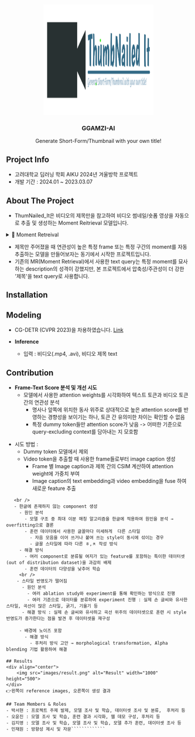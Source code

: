 <br />
<div align="center">
  <a href="https://github.com/AIKU-Official/Pick-Me-Thumbnail">
    <img src="project_logo/logo.png" alt="Logo" width="300" height="300">
  </a>

  <h3 align="center">GGAMZI-AI</h3>

  <p align="center">
    Generate Short-Form/Thumbnail with your own title!
    <!--<br />
    <a href="https://github.com/othneildrew/Best-README-Template">View Demo</a>
    ·
    <a href="https://github.com/othneildrew/Best-README-Template/issues">Report Bug</a>
    ·
    <a href="https://github.com/othneildrew/Best-README-Template/issues">Request Feature</a>-->
  </p>
</div>

## Project Info
* 고려대학교 딥러닝 학회 AIKU 2024년 겨울방학 프로젝트
* 개발 기간 : 2024.01 ~ 2023.03.07

## About The Project
* ThumNailed_It은 비디오의 제목만을 참고하여 비디오 썸네일/숏폼 영상을 자동으로 추출 및 생성하는 Moment Reitrieval 모델입니다.

<details>
  <summary>📌 Moment Retreival </summary>
  <ol>
    Moment retrieval can de defined as the task of "localizing moments in a video given a user query".
  </ol>
</details>

* 제목만 주어졌을 때 연관성이 높은 특정 frame 또는 특정 구간의 moment를 자동 추출하는 모델을 만들어보자는 동기에서 시작한 프로젝트입니다.
* 기존의 MR(Moment Retrieval)에서 사용한 text query는 특정 moment를 묘사하는 description의 성격이 강했지만, 본 프로젝트에서 압축성/주관성이 더 강한 '제목'을 text query로 사용합니다.
## Installation

## Modeling
* CG-DETR (CVPR 2023)을 차용하였습니다. <a href="https://github.com/wjun0830/CGDETR">Link</a>
    
* **Inference**
  * 입력 : 비디오(.mp4, .avi), 비디오 제목 text
 
## Contribution
 * **Frame-Text Score 분석 및 개선 시도**
   <br />
   - 모델에서 사용한 attention weights를 시각화하여 텍스트 토큰과 비디오 토큰 간의 연관성 분석
      - 명사나 앞쪽에 위치한 동사 위주로 상대적으로 높은 attention score를 반영하는 경향성을 보이기는 하나, 토큰 간 유의미한 차이는 확인할 수 없음
      - 특정 dummy token들만 attention score가 낮음 -> 어떠한 기준으로 query-excluding context를 담아내는 지 모호함
  - 시도 방법 :
    - Dummy token 모델에서 제외
    - Video token을 추출할 때 사용한 frame들로부터 image caption 생성
        - Frame 별 Image caption과 제목 간의 CSIM 계산하여  attention weight에 가중치 부여
        - Image caption의  text embedding과  video embedding을  fuse 하여 새로운 feature 추출
   
``` * **한글 데이터로 훈련하였을 때 발생한 문제점 및 해결 방식**
   <br />
   - 한글에 존재하지 않는 component 생성
     - 원인 분석
       - 모델 구조 중 최대 이분 매칭 알고리즘을 한글에 적용하여 원인을 분석 → overfitting으로 결론
       - 훈련 데이터에서 사용한 글꼴마다 미세하게  다른 스타일
         - 자음 모음을 이어 쓰거나 붙여 쓰는 style이 동시에 섞이는 경우
         - 글꼴 스타일에 따라 다른 ㅎ,ㅊ 작성 방식
     - 해결 방식 
       - 여러 component로 분류될 여지가 있는 feature를 포함하는 특이한 데이터셋(out of distribution dataset)을 과감히 배제
       - 훈련 데이터의 다양성을 낮추어 학습
     <br />
    - 스타일 반영도가 떨어짐
      - 원인 분석
        - 여러 ablation study와 experiment를 통해 확인하는 방식으로 진행
        - 여러 기준으로 데이터를 분류하여 experiment 진행 : 실제 손 글씨와 유사한 스타일, 곡선이 많은 스타일, 굵기, 기울기 등
      - 해결 방식 : 실제 손 글씨와 유사하고 곡선 위주의 데이터셋으로 훈련 시 style 반영도가 증가한다는 점을 발견 후 데이터셋을 재구성
       
     - 배경에 노이즈 포함
       - 해결 방식
         - 후처리 방식 고안 → morphological transformation, Alpha blending 기법 활용하여 해결

## Results
<div align="center">
    <img src="images/result.png" alt="Result" width="1000" height="500">
</div>
👉왼쪽이 reference images, 오른쪽이 생성 결과

## Team Members & Roles
- 박서현 : 프로젝트 주제 발제, 모델 조사 및 학습, 데이터셋 조사 및 분류,  후처리 등
- 오윤진 : 모델 조사 및 학습, 훈련 결과 시각화, 웹 데모 구성, 후처리 등
- 김지영 : 모델 조사 및 학습, 모델 조사 및 학습, 모델 추가 훈련, 데이터셋 조사 등
- 민재원 : 방향성 제시 및 자문`````````````
